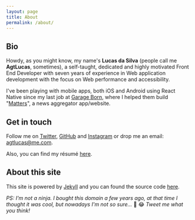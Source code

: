 ```yaml
---
layout: page
title: About
permalink: /about/
---
```


## Bio

Howdy, as you might know, my name's **Lucas da Silva** (people call me **AgtLucas**, sometimes), a self-taught, dedicated and highly motivated Front End Developer with seven years of experience in Web application development with the focus on Web performance and accessibility.

I've been playing with mobile apps, both iOS and Android using React Native  since my last job at [Garage Born](https://www.garageborn.com/), where I helped them build "[Matters](https://mtt.rs)", a news aggregator app/website.

## Get in touch

Follow me on [Twitter](https://twitter.com/_agtlucas), [GitHub](https://github.com/AgtLucas) and [Instagram](https://www.instagram.com/_agtlucas/) or drop me an email: [agtlucas@me.com](mailto:agtlucas@me.com).

Also, you can find my résumé [here](/resume.pdf).

## About this site

This site is powered by [Jekyll](https://jekyllrb.com/) and you can found the source code [here](https://github.com/AgtLucas/lucas.ninja).

*PS: I'm not a ninja. I bought this domain a few years ago, at that time I thought it was cool, but nowadays I'm not so sure...* 🤔 😂 *Tweet me what you think!*

